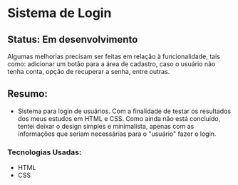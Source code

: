 # Sistema de Login

## Status: Em desenvolvimento

Algumas melhorias precisam ser feitas em relação à funcionalidade, tais como: adicionar um botão para a área de cadastro, caso o usuário não tenha conta, opção de recuperar a senha, entre outras.

## Resumo:

- Sistema para login de usuários. Com a finalidade de testar os resultados dos meus estudos em HTML e CSS. Como ainda não está concluído, tentei deixar o design simples e minimalista, apenas com as informações que seriam necessárias para o "usuário" fazer o login.

### Tecnologias Usadas:

- HTML
- CSS
